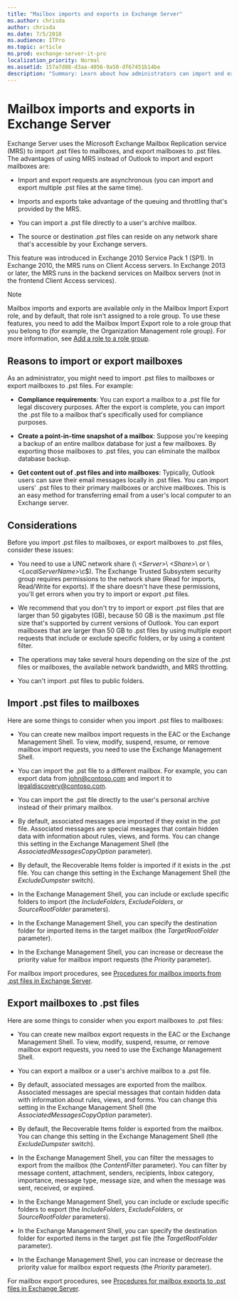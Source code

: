 ```yaml
---
title: "Mailbox imports and exports in Exchange Server"
ms.author: chrisda
author: chrisda
ms.date: 7/5/2018
ms.audience: ITPro
ms.topic: article
ms.prod: exchange-server-it-pro
localization_priority: Normal
ms.assetid: 157a7d88-d3aa-4056-9a50-df67451b14be
description: "Summary: Learn about how administrators can import and export mailboxes to .pst files, and .pst files to mailboxes in Exchange Server 2016 and Exchange Server 2019."
---
```


# Mailbox imports and exports in Exchange Server

Exchange Server uses the Microsoft Exchange Mailbox Replication service (MRS) to import .pst files to mailboxes, and export mailboxes to .pst files. The advantages of using MRS instead of Outlook to import and export mailboxes are:
  
- Import and export requests are asynchronous (you can import and export multiple .pst files at the same time).
    
- Imports and exports take advantage of the queuing and throttling that's provided by the MRS.
    
- You can import a .pst file directly to a user's archive mailbox.
    
- The source or destination .pst files can reside on any network share that's accessible by your Exchange servers.
    
This feature was introduced in Exchange 2010 Service Pack 1 (SP1). In Exchange 2010, the MRS runs on Client Access servers. In Exchange 2013 or later, the MRS runs in the backend services on Mailbox servers (not in the frontend Client Access services).
  
> [!NOTE]
> Mailbox imports and exports are available only in the Mailbox Import Export role, and by default, that role isn't assigned to a role group. To use these features, you need to add the Mailbox Import Export role to a role group that you belong to (for example, the Organization Management role group). For more information, see [Add a role to a role group](../../permissions/role-groups.md#AddRemoveRGRole).
  
## Reasons to import or export mailboxes
<a name="Reasons"> </a>

As an administrator, you might need to import .pst files to mailboxes or export mailboxes to .pst files. For example:
  
- **Compliance requirements**: You can export a mailbox to a .pst file for legal discovery purposes. After the export is complete, you can import the .pst file to a mailbox that's specifically used for compliance purposes.
    
- **Create a point-in-time snapshot of a mailbox**: Suppose you're keeping a backup of an entire mailbox database for just a few mailboxes. By exporting those mailboxes to .pst files, you can eliminate the mailbox database backup.
    
- **Get content out of .pst files and into mailboxes**: Typically, Outlook users can save their email messages locally in .pst files. You can import users' .pst files to their primary mailboxes or archive mailboxes. This is an easy method for transferring email from a user's local computer to an Exchange server.
    
## Considerations
<a name="Pre"> </a>

Before you import .pst files to mailboxes, or export mailboxes to .pst files, consider these issues:
  
- You need to use a UNC network share (\\ _\<Server\>_\ _\<Share\>_\ or \\ _\<LocalServerName\>_\c$\). The Exchange Trusted Subsystem security group requires permissions to the network share (Read for imports, Read/Write for exports). If the share doesn't have these permissions, you'll get errors when you try to import or export .pst files.
    
- We recommend that you don't try to import or export .pst files that are larger than 50 gigabytes (GB), because 50 GB is the maximum .pst file size that's supported by current versions of Outlook. You can export mailboxes that are larger than 50 GB to .pst files by using multiple export requests that include or exclude specific folders, or by using a content filter.
    
- The operations may take several hours depending on the size of the .pst files or mailboxes, the available network bandwidth, and MRS throttling.
    
- You can't import .pst files to public folders.
    
## Import .pst files to mailboxes
<a name="Imp"> </a>

Here are some things to consider when you import .pst files to mailboxes:
  
- You can create new mailbox import requests in the EAC or the Exchange Management Shell. To view, modify, suspend, resume, or remove mailbox import requests, you need to use the Exchange Management Shell.
    
- You can import the .pst file to a different mailbox. For example, you can export data from john@contoso.com and import it to legaldiscovery@contoso.com.
    
- You can import the .pst file directly to the user's personal archive instead of their primary mailbox.
    
- By default, associated messages are imported if they exist in the .pst file. Associated messages are special messages that contain hidden data with information about rules, views, and forms. You can change this setting in the Exchange Management Shell (the _AssociatedMessagesCopyOption_ parameter).
    
- By default, the Recoverable Items folder is imported if it exists in the .pst file. You can change this setting in the Exchange Management Shell (the _ExcludeDumpster_ switch).
    
- In the Exchange Management Shell, you can include or exclude specific folders to import (the _IncludeFolders_, _ExcludeFolders_, or _SourceRootFolder_ parameters).
    
- In the Exchange Management Shell, you can specify the destination folder for imported items in the target mailbox (the _TargetRootFolder_ parameter).
    
- In the Exchange Management Shell, you can increase or decrease the priority value for mailbox import requests (the _Priority_ parameter).
    
For mailbox import procedures, see [Procedures for mailbox imports from .pst files in Exchange Server](import-procedures.md).
  
## Export mailboxes to .pst files
<a name="Exp"> </a>

Here are some things to consider when you export mailboxes to .pst files:
  
- You can create new mailbox export requests in the EAC or the Exchange Management Shell. To view, modify, suspend, resume, or remove mailbox export requests, you need to use the Exchange Management Shell.
    
- You can export a mailbox or a user's archive mailbox to a .pst file.
    
- By default, associated messages are exported from the mailbox. Associated messages are special messages that contain hidden data with information about rules, views, and forms. You can change this setting in the Exchange Management Shell (the _AssociatedMessagesCopyOption_ parameter).
    
- By default, the Recoverable Items folder is exported from the mailbox. You can change this setting in the Exchange Management Shell (the _ExcludeDumpster_ switch).
    
- In the Exchange Management Shell, you can filter the messages to export from the mailbox (the _ContentFilter_ parameter). You can filter by message content, attachment, senders, recipients, Inbox category, importance, message type, message size, and when the message was sent, received, or expired.
    
- In the Exchange Management Shell, you can include or exclude specific folders to export (the _IncludeFolders_, _ExcludeFolders_, or _SourceRootFolder_ parameters).
    
- In the Exchange Management Shell, you can specify the destination folder for exported items in the target .pst file (the _TargetRootFolder_ parameter).
    
- In the Exchange Management Shell, you can increase or decrease the priority value for mailbox export requests (the _Priority_ parameter).
    
For mailbox export procedures, see [Procedures for mailbox exports to .pst files in Exchange Server](export-procedures.md).
  

